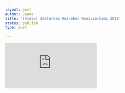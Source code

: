 ```yaml
---
layout: post
author: Jaume
title: '[Video] Amsterdam Heineken Roeivierkamp 2015'
status: publish
type: post

---
```

<iframe src="http://player.vimeo.com/video/126745084?title=0&amp;byline=0&amp;color=679AF1&amp;portrait=0" frameborder="0"></iframe>
